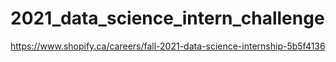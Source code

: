 # 2021_data_science_intern_challenge
https://www.shopify.ca/careers/fall-2021-data-science-internship-5b5f4136
